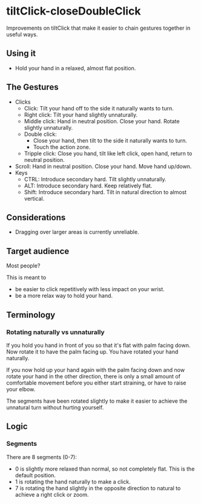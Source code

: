 # tiltClick-closeDoubleClick

Improvements on tiltClick that make it easier to chain gestures together in useful ways.

## Using it

* Hold your hand in a relaxed, almost flat position.

## The Gestures

* Clicks
    * Click: Tilt your hand off to the side it naturally wants to turn.
    * Right click: Tilt your hand slightly unnaturally.
    * Middle click: Hand in neutral position. Close your hand. Rotate slightly unnaturally.
    * Double click:
      * Close your hand, then tilt to the side it naturally wants to turn.
      * Touch the action zone.
    * Tripple click: Close you hand, tilt like left click, open hand, return to neutral position.
* Scroll: Hand in neutral position. Close your hand. Move hand up/down.
* Keys <!-- (nice to haves) -->
    * CTRL: Introduce secondary hard. Tilt slightly unnaturally.
    * ALT: Introduce secondary hard. Keep relatively flat.
    * Shift: Introduce secondary hard. Tilt in natural direction to almost vertical.

## Considerations

* Dragging over larger areas is currently unreliable.

## Target audience

Most people?

This is meant to

* be easier to click repetitively with less impact on your wrist.
* be a more relax way to hold your hand.

## Terminology

### Rotating naturally vs unnaturally

If you hold you hand in front of you so that it's flat with palm facing down. Now rotate it to have the palm facing up. You have rotated your hand naturally.

If you now hold up your hand again with the palm facing down and now rotate your hand in the other direction, there is only a small amount of comfortable movement before you either start straining, or have to raise your elbow.

The segments have been rotated slightly to make it easier to achieve the unnatural turn without hurting yourself.

## Logic

### Segments

There are 8 segments (0-7):

* 0 is slightly more relaxed than normal, so not completely flat. This is the default position.
* 1 is rotating the hand naturally to make a click.
* 7 is rotating the hand slightly in the opposite direction to natural to achieve a right click or zoom.
